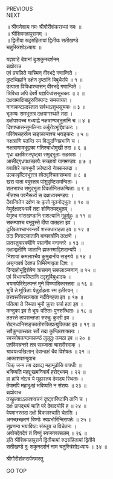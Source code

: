 PREVIOUS  
NEXT  
  
॥ श्रीगणेशाय नमः श्रीगौरीशंकराभ्यां नमः ॥  
॥ श्रीशिवमहापुराणम् ॥  
॥ द्वितीया रुद्रसंहितायां द्वितीयः सतीखण्डे  
चतुस्त्रिंशोऽध्यायः ॥  
  
यज्ञवाटे देवानां दुःशकुनदर्शनम्  
ब्रह्मोवाच  
एवं प्रचलिते चास्मिन् वीरभद्रे गणान्विते ।  
दुष्टचिह्नानि दक्षेण दृष्टानि विबुधैरपि ॥ १ ॥  
उत्पाता विविधाश्चासन् वीरभद्रे गणान्विते ।  
त्रिविधा अपि देवर्षे यज्ञविध्वंससूचकाः ॥ २ ॥  
दक्षवामाक्षिबाहूरुविस्पन्दः समजायत ।  
नानाकष्टप्रदस्तात सर्वथाऽशुभसूचकः ॥ ३ ॥  
भूकम्पः समभूत्तत्र दक्षयागस्थले तदा ।  
दक्षोपश्यच्च मध्याह्ने नक्षत्राण्यद्‌भुतानि च ॥ ४ ॥  
दिशश्चासन्सुमलिनाः कर्बुरोऽभूद्दिवाकरः ।  
परिवेषसहस्रेण सङ्‌क्रान्तश्च भयङ्‌करः ॥ ५ ॥  
नक्षत्राणि पतन्ति स्म विद्युदग्निप्रभाणि च ।  
नक्षत्राणामभूद्वक्रा गतिश्चाधोमुखी तदा ॥ ६ ॥  
गृध्रा दक्षशिरःस्पृष्ट्वा समुद्‌भूताः सहस्रशः ।  
आसीद्‌गृध्रपक्षच्छायैः सच्छायो यागमण्डपः ॥ ७ ॥  
ववाशिरे यागभूमौ क्रोष्टारो नेत्रकस्तदा ।  
उल्कावृष्टिरभूत्तत्र श्वेतवृश्चिकसम्भवा ॥ ८ ॥  
खरा वाता ववुस्तत्र पांशुवृष्टिसमन्विताः ।  
शलभाश्च समुद्‌भूता विवर्तानिलकम्पिताः ॥ ९ ॥  
नीतश्च पवनैरूर्ध्वं स दक्षाध्वरमण्डपः ।  
दैवान्वितेन दक्षेण यः कृतो नूतनोद्‌भुतः ॥ १० ॥  
वेमुर्दक्षादयःसर्वे तदा शोणितमद्‌भुतम् ।  
वेमुश्च मांसखण्डानि सशल्यानि मुहुर्मुहुः ॥ ११ ॥  
सकम्पाश्च बभूवुस्ते दीपा वातहता इव ।  
दुःखिताश्चाभवन्सर्वे शस्त्रधाराहता इव ॥ १२ ॥  
तदा निनादजातानि बाष्पवर्षाणि तत्क्षणे ।  
प्रातस्तुषारवर्षीणि पद्मानीव वनान्तरे ॥ १३ ॥  
दक्षाद्यक्षीणि जातानि ह्यकस्माद्विशदान्यपि ।  
निशायां कमलाश्चैव कुमुदानीव सङ्‌गवे ॥ १४ ॥  
असृग्ववर्ष देवश्च तिमिरेणावृता दिशः ।  
दिग्दाहोभूद्विशेषेण त्रासयन् सकलाञ्जनान् ॥ १५ ॥  
एवं विधान्यरिष्टानि ददृशुर्विबुधादयः ।  
भयमापेदिरेऽत्यन्तं मुने विष्ण्वादिकास्तदा ॥ १६ ॥  
भुवि ते मूर्छिताः पेतुर्हाहताः स्म इतीरयन् ।  
तरवस्तीरसञ्जाता नदीवेगहता इव ॥ १७ ॥  
पतित्वा ते स्थिता भूमौ क्रूराः सर्पा हता इव ।  
कन्दुका इव ते भूयः पतिताः पुनरुत्थिताः ॥ १८ ॥  
ततस्ते तापसन्तप्ता रुरुदुः कुररी इव ।  
रोदनध्वनिसङ्‌क्रातोरुक्तिप्रत्युक्तिका इव ॥ १९ ॥  
सवैकुण्ठास्ततः सर्वे तदा कुण्ठितशक्तयः ।  
स्वस्वोपकण्ठमाकण्ठं लुलुठुः कमठा इव ॥ २० ॥  
एतस्मिन्नन्तरे तत्र सञ्जाता चाशरीरवाक् ।  
श्रावयत्यखिलान् देवान्दक्षं चैव विशेषतः ॥ २१ ॥  
आकाशवाण्युवाच  
धिक् जन्म तव दक्षाद्य महामूढोसि पापधीः ॥  
भविष्यति महद्दुःखमनिवार्यं हरोद्‌भवम् । २२ ॥  
हा हापि नोऽत्र ये मूढास्तव देवादय स्थिताः ।  
तेषामपि महादुःखं भविष्यति न संशयः ॥ २३ ॥  
ब्रह्मोवाच  
तच्छ्रुत्वाऽऽकाशवचनं दृष्ट्वारिष्टानि तानि च ।  
दक्षः प्रापद्‌भयं चाति परे देवादयोपि ह ॥ २४ ॥  
वेपमानस्तदा दक्षो विकलश्चाति चेतसि ।  
अगच्छच्छरणं विष्णोः स्वप्रभोरिन्दिरापतेः ॥ २५ ॥  
सुप्रणम्य भयाविष्टः संस्तूय च विचेतनः ।  
अवोचद्देवदेवं तं विष्णुं स्वजनवत्सलम् ॥ २६ ॥  
इति श्रीशिवमहापुराणे द्वितीयायां रुद्रसंहितायां द्वितीये  
सतीखण्डे दुः शकुनदर्शनं नाम चतुस्त्रिंशोऽध्यायः ॥ ३४ ॥  
  
  
श्रीगौरीशंकरार्पणमस्तु  
  
GO TOP
